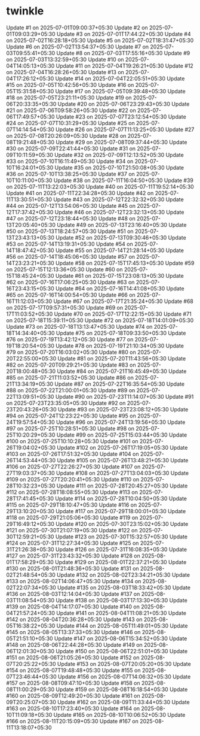# twinkle
Update #1 on 2025-07-01T09:00:37+05:30
Update #2 on 2025-07-01T09:03:29+05:30
Update #3 on 2025-07-01T17:44:22+05:30
Update #4 on 2025-07-02T16:28:18+05:30
Update #5 on 2025-07-02T18:31:47+05:30
Update #6 on 2025-07-02T13:54:37+05:30
Update #7 on 2025-07-03T09:55:41+05:30
Update #8 on 2025-07-03T17:55:16+05:30
Update #9 on 2025-07-03T13:32:59+05:30
Update #10 on 2025-07-04T14:05:13+05:30
Update #11 on 2025-07-04T19:26:21+05:30
Update #12 on 2025-07-04T16:28:26+05:30
Update #13 on 2025-07-04T17:26:12+05:30
Update #14 on 2025-07-04T22:05:51+05:30
Update #15 on 2025-07-05T10:42:56+05:30
Update #16 on 2025-07-05T15:31:58+05:30
Update #17 on 2025-07-05T09:39:48+05:30
Update #18 on 2025-07-05T23:21:11+05:30
Update #19 on 2025-07-06T20:33:35+05:30
Update #20 on 2025-07-06T23:29:43+05:30
Update #21 on 2025-07-06T09:58:26+05:30
Update #22 on 2025-07-06T17:49:57+05:30
Update #23 on 2025-07-07T23:12:54+05:30
Update #24 on 2025-07-07T10:31:29+05:30
Update #25 on 2025-07-07T14:14:54+05:30
Update #26 on 2025-07-07T11:13:25+05:30
Update #27 on 2025-07-08T20:26:09+05:30
Update #28 on 2025-07-08T19:21:48+05:30
Update #29 on 2025-07-08T09:37:44+05:30
Update #30 on 2025-07-09T22:41:44+05:30
Update #31 on 2025-07-09T10:11:59+05:30
Update #32 on 2025-07-09T12:13:52+05:30
Update #33 on 2025-07-10T16:11:49+05:30
Update #34 on 2025-07-10T16:24:01+05:30
Update #35 on 2025-07-10T21:50:08+05:30
Update #36 on 2025-07-10T13:38:25+05:30
Update #37 on 2025-07-10T10:11:00+05:30
Update #38 on 2025-07-11T16:04:50+05:30
Update #39 on 2025-07-11T13:22:03+05:30
Update #40 on 2025-07-11T19:52:14+05:30
Update #41 on 2025-07-11T22:34:28+05:30
Update #42 on 2025-07-11T13:30:51+05:30
Update #43 on 2025-07-12T22:32:32+05:30
Update #44 on 2025-07-12T13:54:06+05:30
Update #45 on 2025-07-12T17:37:42+05:30
Update #46 on 2025-07-12T23:32:13+05:30
Update #47 on 2025-07-12T23:18:44+05:30
Update #48 on 2025-07-13T20:05:40+05:30
Update #49 on 2025-07-13T23:16:40+05:30
Update #50 on 2025-07-13T18:24:57+05:30
Update #51 on 2025-07-13T23:43:13+05:30
Update #52 on 2025-07-13T09:30:46+05:30
Update #53 on 2025-07-14T13:19:31+05:30
Update #54 on 2025-07-14T18:47:42+05:30
Update #55 on 2025-07-14T21:28:14+05:30
Update #56 on 2025-07-14T18:45:06+05:30
Update #57 on 2025-07-14T23:23:21+05:30
Update #58 on 2025-07-15T17:45:13+05:30
Update #59 on 2025-07-15T12:13:36+05:30
Update #60 on 2025-07-15T18:45:24+05:30
Update #61 on 2025-07-15T23:08:13+05:30
Update #62 on 2025-07-16T17:06:25+05:30
Update #63 on 2025-07-16T23:43:15+05:30
Update #64 on 2025-07-16T14:41:08+05:30
Update #65 on 2025-07-16T14:00:54+05:30
Update #66 on 2025-07-16T11:12:03+05:30
Update #67 on 2025-07-17T21:35:24+05:30
Update #68 on 2025-07-17T09:57:31+05:30
Update #69 on 2025-07-17T11:03:52+05:30
Update #70 on 2025-07-17T12:22:15+05:30
Update #71 on 2025-07-18T15:39:11+05:30
Update #72 on 2025-07-18T14:01:09+05:30
Update #73 on 2025-07-18T13:13:47+05:30
Update #74 on 2025-07-18T14:34:40+05:30
Update #75 on 2025-07-18T09:33:50+05:30
Update #76 on 2025-07-19T13:42:12+05:30
Update #77 on 2025-07-19T18:20:54+05:30
Update #78 on 2025-07-19T21:10:34+05:30
Update #79 on 2025-07-20T16:03:02+05:30
Update #80 on 2025-07-20T22:55:00+05:30
Update #81 on 2025-07-20T11:43:56+05:30
Update #82 on 2025-07-20T09:29:21+05:30
Update #83 on 2025-07-20T18:00:48+05:30
Update #84 on 2025-07-21T16:45:49+05:30
Update #85 on 2025-07-21T11:03:52+05:30
Update #86 on 2025-07-21T13:34:19+05:30
Update #87 on 2025-07-22T16:35:54+05:30
Update #88 on 2025-07-22T21:00:01+05:30
Update #89 on 2025-07-22T13:09:51+05:30
Update #90 on 2025-07-23T11:14:07+05:30
Update #91 on 2025-07-23T23:35:05+05:30
Update #92 on 2025-07-23T20:43:26+05:30
Update #93 on 2025-07-23T23:08:12+05:30
Update #94 on 2025-07-24T12:23:22+05:30
Update #95 on 2025-07-24T19:57:54+05:30
Update #96 on 2025-07-24T13:19:56+05:30
Update #97 on 2025-07-25T10:28:51+05:30
Update #98 on 2025-07-25T10:20:29+05:30
Update #99 on 2025-07-25T15:03:44+05:30
Update #100 on 2025-07-25T10:10:28+05:30
Update #101 on 2025-07-26T19:04:02+05:30
Update #102 on 2025-07-26T17:19:05+05:30
Update #103 on 2025-07-26T17:51:32+05:30
Update #104 on 2025-07-26T14:53:44+05:30
Update #105 on 2025-07-26T13:48:21+05:30
Update #106 on 2025-07-27T22:26:27+05:30
Update #107 on 2025-07-27T19:03:37+05:30
Update #108 on 2025-07-27T13:04:03+05:30
Update #109 on 2025-07-27T20:20:41+05:30
Update #110 on 2025-07-28T10:32:23+05:30
Update #111 on 2025-07-28T20:45:27+05:30
Update #112 on 2025-07-28T18:08:55+05:30
Update #113 on 2025-07-28T17:41:45+05:30
Update #114 on 2025-07-28T10:04:50+05:30
Update #115 on 2025-07-29T18:10:47+05:30
Update #116 on 2025-07-29T13:10:20+05:30
Update #117 on 2025-07-29T18:00:01+05:30
Update #118 on 2025-07-29T21:05:06+05:30
Update #119 on 2025-07-29T16:49:12+05:30
Update #120 on 2025-07-30T23:15:02+05:30
Update #121 on 2025-07-30T21:07:19+05:30
Update #122 on 2025-07-30T12:59:21+05:30
Update #123 on 2025-07-30T15:32:57+05:30
Update #124 on 2025-07-31T12:27:34+05:30
Update #125 on 2025-07-31T21:26:38+05:30
Update #126 on 2025-07-31T16:08:35+05:30
Update #127 on 2025-07-31T23:43:32+05:30
Update #128 on 2025-08-01T17:58:29+05:30
Update #129 on 2025-08-01T22:37:21+05:30
Update #130 on 2025-08-01T21:48:36+05:30
Update #131 on 2025-08-02T21:48:54+05:30
Update #132 on 2025-08-02T23:34:21+05:30
Update #133 on 2025-08-02T14:06:47+05:30
Update #134 on 2025-08-02T22:07:34+05:30
Update #135 on 2025-08-03T18:33:42+05:30
Update #136 on 2025-08-03T12:14:04+05:30
Update #137 on 2025-08-03T11:08:54+05:30
Update #138 on 2025-08-03T17:13:30+05:30
Update #139 on 2025-08-04T14:17:07+05:30
Update #140 on 2025-08-04T21:57:24+05:30
Update #141 on 2025-08-04T11:08:21+05:30
Update #142 on 2025-08-04T20:36:28+05:30
Update #143 on 2025-08-05T16:38:22+05:30
Update #144 on 2025-08-05T11:49:01+05:30
Update #145 on 2025-08-05T13:37:33+05:30
Update #146 on 2025-08-05T21:51:10+05:30
Update #147 on 2025-08-06T15:34:52+05:30
Update #148 on 2025-08-06T22:44:28+05:30
Update #149 on 2025-08-06T12:01:30+05:30
Update #150 on 2025-08-06T22:51:01+05:30
Update #151 on 2025-08-06T21:05:26+05:30
Update #152 on 2025-08-07T20:25:22+05:30
Update #153 on 2025-08-07T20:05:20+05:30
Update #154 on 2025-08-07T19:48:48+05:30
Update #155 on 2025-08-07T23:46:44+05:30
Update #156 on 2025-08-07T14:06:32+05:30
Update #157 on 2025-08-08T09:47:10+05:30
Update #158 on 2025-08-08T11:00:29+05:30
Update #159 on 2025-08-08T16:18:54+05:30
Update #160 on 2025-08-09T12:49:20+05:30
Update #161 on 2025-08-09T20:25:07+05:30
Update #162 on 2025-08-09T11:33:44+05:30
Update #163 on 2025-08-10T17:23:40+05:30
Update #164 on 2025-08-10T11:09:18+05:30
Update #165 on 2025-08-10T10:06:52+05:30
Update #166 on 2025-08-11T20:15:09+05:30
Update #167 on 2025-08-11T13:18:07+05:30